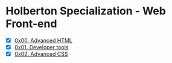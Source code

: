 # Holberton Specialization - Web Front-end

-   [x] [0x00. Advanced HTML](https://github.com/pforciol/holbertonschool-web_front_end/tree/master/0x00-html_advanced)
-   [x] [0x01. Developer tools](https://github.com/pforciol/holbertonschool-web_front_end/tree/master/0x01-developer_tools)
-   [x] [0x02. Advanced CSS](https://github.com/pforciol/holbertonschool-web_front_end/tree/master/0x02-css_advanced)
